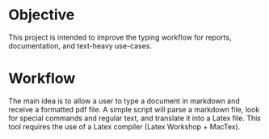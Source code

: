 
# Objective
This project is intended to improve the typing workflow for reports, documentation, and text-heavy use-cases.

# Workflow
The main idea is to allow a user to type a document in markdown and receive a formatted pdf file. A simple script will parse a markdown file, look for special commands and regular text, and translate it into a Latex file. This tool requires the use of a Latex compiler (Latex Workshop + MacTex).
